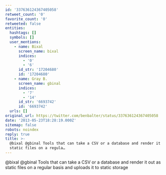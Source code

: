 ```yaml
---
id: '337636124367405058'
retweet_count: '0'
favorite_count: '0'
retweeted: false
entities:
  hashtags: []
  symbols: []
  user_mentions:
    - name: Bixal
      screen_name: bixal
      indices:
        - '0'
        - '6'
      id_str: '17204680'
      id: '17204680'
    - name: Gray B.
      screen_name: gbinal
      indices:
        - '7'
        - '14'
      id_str: '6693742'
      id: '6693742'
  urls: []
original_url: https://twitter.com/benbalter/status/337636124367405058
date: '2013-05-23T18:28:19.000Z'
sitemap: false
robots: noindex
reply: true
title: >-
  @bixal @gbinal Tools that can take a CSV or a database and render it out as
  static files on a regula…
---
```


@bixal @gbinal Tools that can take a CSV or a database and render it out as static files on a regular basis and uploads it to static storage